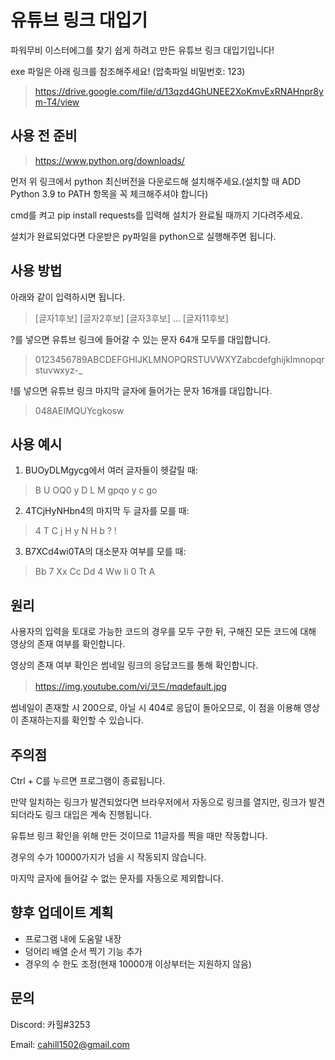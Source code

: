 유튜브 링크 대입기
=============
파워무비 이스터에그를 찾기 쉽게 하려고 만든 유튜브 링크 대입기입니다!

exe 파일은 아래 링크를 참조해주세요! (압축파일 비밀번호: 123)

> https://drive.google.com/file/d/13qzd4GhUNEE2XoKmvExRNAHnpr8ym-T4/view

사용 전 준비
-------------
> https://www.python.org/downloads/

먼저 위 링크에서 python 최신버전을 다운로드해 설치해주세요.(설치할 때 ADD Python 3.9 to PATH 항목을 꼭 체크해주셔야 합니다)

cmd를 켜고 pip install requests를 입력해 설치가 완료될 때까지 기다려주세요.

설치가 완료되었다면 다운받은 py파일을 python으로 실행해주면 됩니다.

사용 방법
-------------
아래와 같이 입력하시면 됩니다.

> \[글자1후보] \[글자2후보] \[글자3후보] ... \[글자11후보]

?를 넣으면 유튜브 링크에 들어갈 수 있는 문자 64개 모두를 대입합니다.

> 0123456789ABCDEFGHIJKLMNOPQRSTUVWXYZabcdefghijklmnopqrstuvwxyz-\_

!를 넣으면 유튜브 링크 마지막 글자에 들어가는 문자 16개를 대입합니다.

> 048AEIMQUYcgkosw

사용 예시
-------------
1. BUOyDLMgycg에서 여러 글자들이 헷갈릴 때:
> B U OQ0 y D L M gpqo y c go

2. 4TCjHyNHbn4의 마지막 두 글자를 모를 때:
> 4 T C j H y N H b ? !

3. B7XCd4wi0TA의 대소문자 여부를 모를 때:
> Bb 7 Xx Cc Dd 4 Ww Ii 0 Tt A

원리
-------------
사용자의 입력을 토대로 가능한 코드의 경우를 모두 구한 뒤,
구해진 모든 코드에 대해 영상의 존재 여부를 확인합니다.

영상의 존재 여부 확인은 썸네일 링크의 응답코드를 통해 확인합니다.

> https://img.youtube.com/vi/코드/mqdefault.jpg

썸네일이 존재할 시 200으로, 아닐 시 404로 응답이 돌아오므로,
이 점을 이용해 영상이 존재하는지를 확인할 수 있습니다.

주의점
-------------
Ctrl + C를 누르면 프로그램이 종료됩니다.

만약 일치하는 링크가 발견되었다면 브라우저에서 자동으로 링크를 열지만,
링크가 발견되더라도 링크 대입은 계속 진행됩니다.

유튜브 링크 확인을 위해 만든 것이므로 11글자를 찍을 때만 작동합니다.

경우의 수가 10000가지가 넘을 시 작동되지 않습니다.

마지막 글자에 들어갈 수 없는 문자를 자동으로 제외합니다.

향후 업데이트 계획
-------------
- 프로그램 내에 도움말 내장
- 덩어리 배열 순서 찍기 기능 추가
- 경우의 수 한도 조정(현재 10000개 이상부터는 지원하지 않음)

문의
-------------
Discord: 카힐#3253

Email: cahill1502@gmail.com
